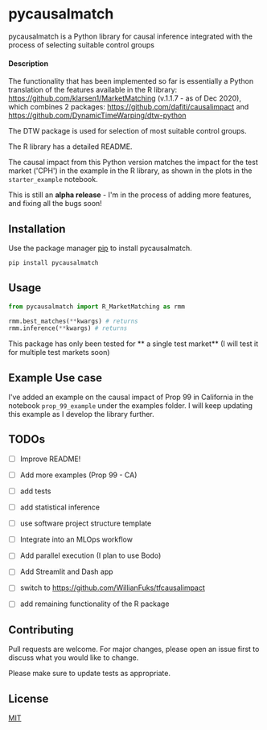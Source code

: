 
# pycausalmatch

pycausalmatch is a Python library for causal inference integrated with the
process of selecting suitable control groups


#### Description

The functionality that has been implemented so far is essentially a Python translation of the
features available in the R library: https://github.com/klarsen1/MarketMatching (v.1.1.7 - as of Dec 2020),
which combines 2 packages: https://github.com/dafiti/causalimpact and https://github.com/DynamicTimeWarping/dtw-python

The DTW package is used for selection of most suitable control groups.

The R library has a detailed README.

The causal impact from this Python version matches the impact for the test market ('CPH') in the example
in the R library, as shown in the plots in the `starter_example` notebook.

This is still an **alpha release** - I'm in the process of adding more features, and fixing
all the bugs soon!

## Installation

Use the package manager [pip](https://pip.pypa.io/en/stable/) to install pycausalmatch.

```bash
pip install pycausalmatch
```

## Usage

```python
from pycausalmatch import R_MarketMatching as rmm

rmm.best_matches(**kwargs) # returns
rmm.inference(**kwargs) # returns

```

This package has only been tested for ** a single test market** (I will test it for multiple test markets soon)


## Example Use case

I've added an example on the causal impact of Prop 99 in California in the notebook `prop_99_example`
under the examples folder. I will keep updating this example as I develop the library further.




## TODOs

- [ ] Improve README!

- [ ] Add more examples (Prop 99 - CA)

- [ ] add tests

- [ ] add statistical inference

- [ ] use software project structure template

- [ ] Integrate into an MLOps workflow

- [ ] Add parallel execution (I plan to use Bodo)

- [ ] Add Streamlit and Dash app

- [ ] switch to https://github.com/WillianFuks/tfcausalimpact

- [ ] add remaining functionality of the R package





## Contributing
Pull requests are welcome. For major changes, please open an issue first to discuss what you would like to change.

Please make sure to update tests as appropriate.

## License
[MIT](https://choosealicense.com/licenses/mit/)
